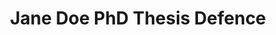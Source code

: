 ---
type: phd-thesis-defense
title: Jane Doe PhD Thesis Defence
name: Jane Doe
datetime: 2025-09-20T10:30:00
duration: 1h
location: AVS Seminar Room
---
